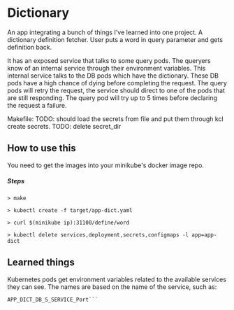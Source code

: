 # Dictionary

An app integrating a bunch of things I've learned into one project. A dictionary definition fetcher.
User puts a word in query parameter and gets definition back.

It has an exposed service that talks to some query pods. The queryers know of an internal service through their environment variables. This internal service talks to the DB pods which have the dictionary. These DB pods have a high chance of dying before completing the request. The query pods will retry the request, the service should direct to one of the pods that are still responding. The query pod will try up to 5 times before declaring the request a failure. 

Makefile:
TODO: should load the secrets from file and put them through kcl create secrets.
TODO: delete secret_dir

## How to use this
You need to get the images into your minikube's docker image repo.

##### Steps

```
> make

> kubectl create -f target/app-dict.yaml

> curl $(minikube ip):31100/define/word

> kubectl delete services,deployment,secrets,configmaps -l app=app-dict

```

## Learned things

Kubernetes pods get environment variables related to the available services they can see.
The names are based on the name of the service, such as:
```APP_DICT_DB_S_SERVICE_HOST
APP_DICT_DB_S_SERVICE_Port```
